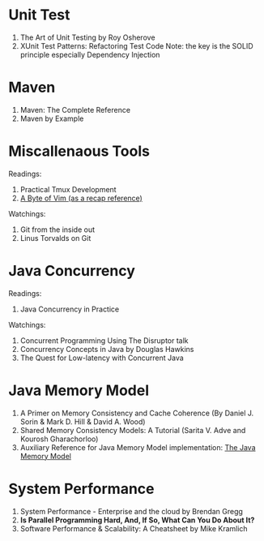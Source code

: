 # Unit Test
1. The Art of Unit Testing by Roy Osherove
2. XUnit Test Patterns: Refactoring Test Code
Note: the key is the SOLID principle especially Dependency Injection

# Maven
1. Maven: The Complete Reference
2. Maven by Example

# Miscallenaous Tools
Readings:
1. Practical Tmux Development
2. [A Byte of Vim (as a recap reference)](https://vim.swaroopch.com/)

Watchings: 
1. Git from the inside out
2. Linus Torvalds on Git



# Java Concurrency
Readings:
1. Java Concurrency in Practice

Watchings:
1. Concurrent Programming Using The Disruptor talk
2. Concurrency Concepts in Java by Douglas Hawkins
3. The Quest for Low-latency with Concurrent Java

# Java Memory Model
1. A Primer on Memory Consistency and Cache Coherence (By Daniel J. Sorin & Mark D. Hill & David A. Wood)
2. Shared Memory Consistency Models: A Tutorial (Sarita V. Adve and Kourosh Gharachorloo)
3. Auxiliary Reference for Java Memory Model implementation: [The Java Memory Model](JMM.pdf)

# System Performance
1. System Performance - Enterprise and the cloud by Brendan Gregg
2. **Is Parallel Programming Hard, And, If So, What Can You Do About It?**
3. Software Performance & Scalability: A Cheatsheet by Mike Kramlich
